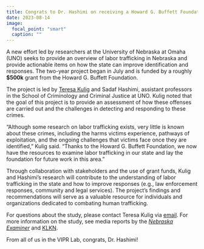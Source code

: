 ```yaml
---
title: Congrats to Dr. Hashimi on receiving a Howard G. Buffett Foundation Grant!
date: 2023-08-14
image:
  focal_point: "smart"
  caption: ""
---
```


A new effort led by researchers at the University of Nebraska at Omaha (UNO) seeks to provide an overview of labor trafficking in Nebraska and provide actionable items on how the state can improve identification and responses. The two-year project began in July and is funded by a roughly **$500k** grant from the Howard G. Buffett Foundation.

<!--more-->

The project is led by [Teresa Kulig](https://www.unomaha.edu/college-of-public-affairs-and-community-service/criminology-and-criminal-justice/about-us/teresa-kulig.php) and Sadaf Hashimi, assistant professors in the School of Criminology and Criminal Justice at UNO. Kulig noted that the goal of this project is to provide an assessment of how these offenses are carried out and the challenges in detecting and responding to these crimes.

“Although some research on labor trafficking exists, very little is known about these crimes, including the harms victims experience, pathways of exploitation, and the ongoing challenges that victims face once they are identified,” Kulig said. “Thanks to the Howard G. Buffett Foundation, we now have the resources to examine labor trafficking in our state and lay the foundation for future work in this area.”

Through collaboration with stakeholders and the use of grant funds, Kulig and Hashimi’s research will contribute to the understanding of labor trafficking in the state and how to improve responses (e.g., law enforcement responses, community and legal services). The project’s findings and recommendations will serve as a valuable resource for individuals and organizations dedicated to combating human trafficking.

For questions about the study, please contact Teresa Kulig via [email](mailto:tkulig@unomaha.edu). For more information on the study, see media reports by the [*Nebraska Examiner*](https://nebraskaexaminer.com/briefs/labor-trafficking-in-nebraska-how-prevalent-is-it-uno-research-team-aims-to-find-out/) and [KLKN](https://www.klkntv.com/labor-trafficking-study-launches-in-nebraska-as-too-little-is-known-about-these-crimes/).

From all of us in the VIPR Lab, congrats, Dr. Hashimi!